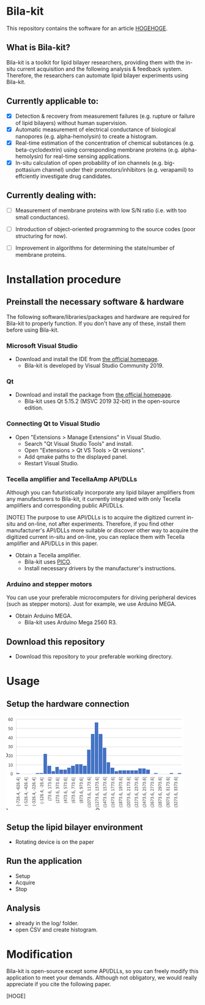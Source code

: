 # Bila-kit
This repository contains the software for an article [HOGEHOGE](https://www.kikagaku.ai/).

## What is Bila-kit?
Bila-kit is a toolkit for lipid bilayer researchers, providing them with the in-situ current acquisition and the following analysis & feedback system. Therefore, the researchers can automate lipid bilayer experiments using Bila-kit. 

## Currently applicable to:
- [x]  Detection & recovery from measurement failures (e.g. rupture or failure of lipid bilayers) without human supervision.
- [x]  Automatic measurement of electrical conductance of biological nanopores (e.g. alpha-hemolysin) to create a histogram.
- [x]  Real-time estimation of the concentration of chemical substances (e.g. beta-cyclodextrin) using corresponding membrane proteins (e.g. alpha-hemolysin) for real-time sensing applications.
- [x]  In-situ calculation of open probability of ion channels (e.g. big-pottasium channel) under their promotors/inhibitors (e.g. verapamil) to effciently investigate drug candidates. 

## Currently dealing with:
- [ ] Measurement of membrane proteins with low S/N ratio (i.e. with too small conductances).
- [ ] Introduction of object-oriented programming to the source codes (poor structuring for now).
- [ ] Improvement in algorithms for determining the state/number of membrane proteins.


# Installation procedure

## Preinstall the necessary software & hardware
The following software/libraries/packages and hardware are required for Bila-kit to properly function. If you don't have any of these, install them before using Bila-kit.

### Microsoft Visual Studio
* Download and install the IDE from [the official homepage](https://visualstudio.microsoft.com/ja/vs/).
  * Bila-kit is developed by Visual Studio Community 2019.

### Qt
* Download and install the package from [the official homepage](https://www.qt.io/ja-jp/download-open-source).
  * Bila-kit uses Qt 5.15.2 (MSVC 2019 32-bit) in the open-source edition.

### Connecting Qt to Visual Studio
* Open "Extensions > Manage Extensions" in Visual Studio.
  * Search "Qt Visual Studio Tools" and install.
  * Open "Extensions > Qt VS Tools > Qt versions".
  * Add qmake paths to the displayed panel.
  * Restart Visual Studio.

### Tecella amplifier and TecellaAmp API/DLLs
Although you can futuristically incorporate any lipid bilayer amplifiers from any manufacturers to Bila-kit, it currently integrated with only Tecella amplifiers and corresponding public API/DLLs.

[NOTE] The purpose to use API/DLLs is to acquire the digitized current in-situ and on-line, not after experiments. Therefore, if you find other manufacturer's API/DLLs more suitable or discover other way to acquire the digitized current in-situ and on-line, you can replace them with Tecella amplifier and API/DLLs in this paper. 

* Obtain a Tecella amplifier.
  * Bila-kit uses [PICO](http://www.tecella.com/pico.html).
  * Install necessary drivers by the manufacturer's instructions.

### Arduino and stepper motors
You can use your preferable microcomputers for driving peripheral devices (such as stepper motors). Just for example, we use Arduino MEGA. 

* Obtain Arduino MEGA.
  * Bila-kit uses Arduino Mega 2560 R3. 

## Download this repository
* Download this repository to your preferable working directory.


# Usage

## Setup the hardware connection
![The image](/Assets/capture.PNG)

## Setup the lipid bilayer environment
* Rotating device is on the paper

## Run the application
* Setup
* Acquire
* Stop

## Analysis
* already in the log/ folder.
* open CSV and create histogram.


# Modification
Bila-kit is open-source except some API/DLLs, so you can freely modify this application to meet your demands. Although not obligatory, we would really appreciate if you cite the following paper.

[HOGE]


